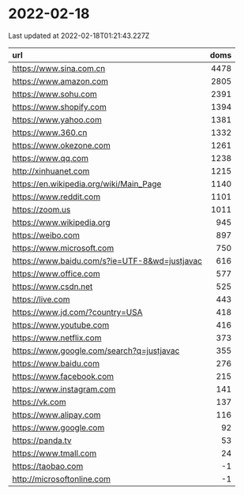 # 2022-02-18

<!-- BEGIN -->
Last updated at 2022-02-18T01:21:43.227Z

url | doms
:- | -:
https://www.sina.com.cn | 4478
https://www.amazon.com | 2805
https://www.sohu.com | 2391
https://www.shopify.com | 1394
https://www.yahoo.com | 1381
https://www.360.cn | 1332
https://www.okezone.com | 1261
https://www.qq.com | 1238
http://xinhuanet.com | 1215
https://en.wikipedia.org/wiki/Main_Page | 1140
https://www.reddit.com | 1101
https://zoom.us | 1011
https://www.wikipedia.org | 945
https://weibo.com | 897
https://www.microsoft.com | 750
https://www.baidu.com/s?ie=UTF-8&wd=justjavac | 616
https://www.office.com | 577
https://www.csdn.net | 525
https://live.com | 443
https://www.jd.com/?country=USA | 418
https://www.youtube.com | 416
https://www.netflix.com | 373
https://www.google.com/search?q=justjavac | 355
https://www.baidu.com | 276
https://www.facebook.com | 215
https://www.instagram.com | 141
https://vk.com | 137
https://www.alipay.com | 116
https://www.google.com | 92
https://panda.tv | 53
https://www.tmall.com | 24
https://taobao.com | -1
http://microsoftonline.com | -1
<!-- END -->
